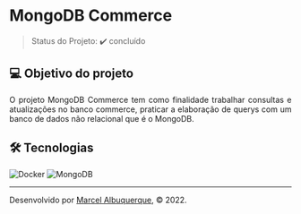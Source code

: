 <h1>MongoDB Commerce</h1>

> Status do Projeto: :heavy_check_mark: concluído

## 💻 Objetivo do projeto 

<p align="justify">
  O projeto MongoDB Commerce tem como finalidade trabalhar consultas e atualizações no banco commerce, praticar a elaboração de querys com um banco de dados não relacional que é o MongoDB. 
</p>

## 🛠 Tecnologias

<div>
    <img src="https://img.shields.io/badge/Docker-2CA5E0?style=for-the-badge&logo=docker&logoColor=white" alt="Docker"/>
    <img src="https://img.shields.io/badge/MongoDB-4EA94B?style=for-the-badge&logo=mongodb&logoColor=white" alt="MongoDB"/>     
</div>

---

Desenvolvido por [Marcel Albuquerque](www.linkedin.com/in/marcellsa), © 2022.
